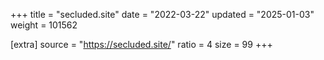 +++
title = "secluded.site"
date = "2022-03-22"
updated = "2025-01-03"
weight = 101562

[extra]
source = "https://secluded.site/"
ratio = 4
size = 99
+++
